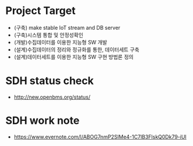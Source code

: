 
# Project Target
 - (구축) make stable IoT stream and DB server
 - (구축)시스템 통합 및 안정성확인
 - (개발)수집데이터를 이용한 지능형 SW 개발
 - (설계)수집데이터의 정리와 정규화를 통한, 데이터세트 구축
 - (설계)데이터세트를 이용한 지능형 SW 구현 방법론 정의

# SDH status check
 - http://new.openbms.org/status/

# SDH work note
 - https://www.evernote.com/l/ABOG7nmP2SlMe4-1C7lB3FlskQ0Dk79-iUI

